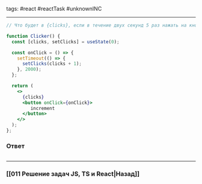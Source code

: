 tags: #react #reactTask #unknownINC 
___

```jsx
// Что будет в {clicks}, если в течение двух секунд 5 раз нажать на кнопку ‘increment’ ?

function Clicker() {
  const [clicks, setClicks] = useState(0);

  const onClick = () => {
    setTimeout(() => {
      setClicks(clicks + 1); 
    }, 2000);
  };

  return (
    <>
      {clicks}
      <button onClick={onClick}>
         increment
      </button>
    </>
  );
};
```

### Ответ

```jsx

```

___
### [[011 Решение задач JS, TS и React|Назад]]